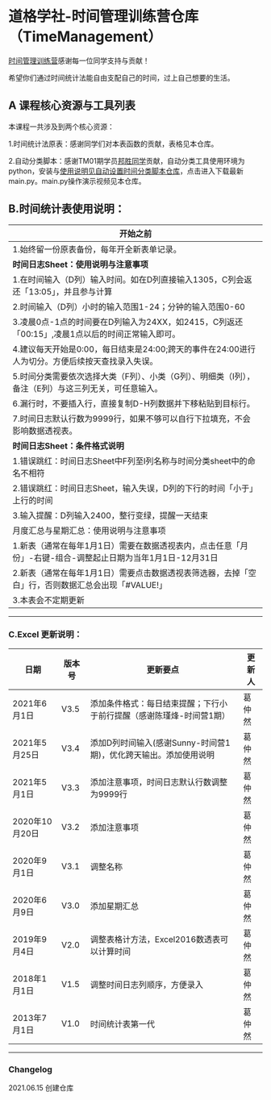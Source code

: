 # 道格学社-时间管理训练营仓库（TimeManagement）

[时间管理训练营](https://app8ItcpMEv8540.h5.xiaoeknow.com)感谢每一位同学支持与贡献！

希望你们通过时间统计法能自由支配自己的时间，过上自己想要的生活。

## A 课程核心资源与工具列表

本课程一共涉及到两个核心资源：

1.时间统计法原表：感谢同学们对本表函数的贡献，表格见本仓库。

2.自动分类脚本：感谢TM01期学员[邦胜同学](https://github.com/Bancine)贡献，自动分类工具使用环境为python，安装与[使用说明见自动设置时间分类脚本仓库](https://github.com/Bancine/time_auto_classification)，点击进入下载最新main.py。main.py操作演示视频见本仓库。

## B.时间统计表使用说明：

| 开始之前                                                     |
| ------------------------------------------------------------ |
| 1.始终留一份原表备份，每年开全新表单记录。                   |
| **时间日志Sheet：使用说明与注意事项**                        |
| 1.在时间输入（D列）输入时间。如在D列直接输入1305，C列会返还「13:05」，并且参与计算 |
| 2.时间输入（D列）小时的输入范围1-24；分钟的输入范围0-60      |
| 3.凌晨0点-1点的时间要在D列输入为24XX，如2415，C列返还「00:15」,凌晨1点以后的时间正常输入即可。 |
| 4.建议每天开始是0:00，每日结束是24:00;跨天的事件在24:00进行人为切分。方便后续按天查找录入失误。 |
| 5.时间分类需要依次选择大类（F列）、小类（G列）、明细类（I列），备注（E列）与这三列无关，可任意输入。 |
| 6.漏行时，不要插入行，直接复制D-H列数据并下移粘贴到目标行。  |
| 7.时间日志默认行数为9999行，如果不够可以自行下拉填充，不会影响数据透视表。 |
| **时间日志Sheet：条件格式说明**                              |
| 1.错误跳红：时间日志Sheet中F列至I列名称与时间分类sheet中的命名不相符 |
| 2.错误跳红：时间日志Sheet，输入失误，D列的下行的时间「小于」上行的时间 |
| 3.输入提醒：D列输入2400，整行变绿，提醒一天结束              |
| 月度汇总与星期汇总：使用说明与注意事项                       |
| 1.新表（通常在每年1月1日）需要在数据透视表内，点击任意「月份」-右键-组合-调整起止日期为当年1月1日-12月31日 |
| 2.新表（通常在每年1月1日）需要点击数据透视表筛选器，去掉「空白」行，否则数据汇总会出现「#VALUE!」 |
| 3.本表会不定期更新                                           |

---

### C.Excel 更新说明：

| 日期           | 版本号 | 更新要点                                                     | 更新人 |
| -------------- | ------ | ------------------------------------------------------------ | ------ |
| 2021年6月1日   | V3.5   | 添加条件格式：每日结束提醒；下行小于前行提醒（感谢陈瑾烽-时间营1期） | 葛仲然 |
| 2021年5月25日  | V3.4   | 添加D列时间输入(感谢Sunny-时间营1期)，优化跨天输出。添加使用说明 | 葛仲然 |
| 2021年5月1日   | V3.3   | 添加注意事项，时间日志默认行数调整为9999行                   | 葛仲然 |
| 2020年10月20日 | V3.2   | 添加注意事项                                                 | 葛仲然 |
| 2020年9月1日   | V3.1   | 调整名称                                                     | 葛仲然 |
| 2020年6月9日   | V3.0   | 添加星期汇总                                                 | 葛仲然 |
| 2019年9月4日   | V2.0   | 调整表格计方法，Excel2016数透表可以计算时间                  | 葛仲然 |
| 2018年1月1日   | V1.5   | 调整时间日志列顺序，方便录入                                 | 葛仲然 |
| 2013年7月1日   | V1.0   | 时间统计表第一代                                             | 葛仲然 |

---

### Changelog

2021.06.15 创建仓库
